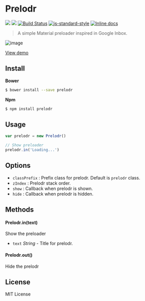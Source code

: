 # Prelodr
[![](https://img.shields.io/bower/v/prelodr.svg?style=flat-square)](https://github.com/quintana-dev/prelodr#install) [![](https://img.shields.io/npm/v/prelodr.svg?style=flat-square)](https://www.npmjs.com/package/prelodr) [![Build Status](http://img.shields.io/travis/quintana-dev/prelodr.svg?style=flat-square)](https://travis-ci.org/quintana-dev/prelodr) [![js-standard-style](https://img.shields.io/badge/code%20style-standard-brightgreen.svg?style=flat-square)](https://github.com/feross/standard) [![Inline docs](http://inch-ci.org/github/quintana-dev/prelodr.svg?branch=master&style=flat-square)](http://inch-ci.org/github/quintana-dev/prelodr)

> A simple Material preloader inspired in Google Inbox.

![image](https://cloud.githubusercontent.com/assets/1700322/7620904/6886be26-f988-11e4-995a-97eee6bfc6ca.png)

[View demo](http://codepen.io/joseluisq/full/rVeyXY)

## Install

**Bower**

```sh
$ bower install --save prelodr
```

**Npm**

```sh
$ npm install prelodr
```

## Usage

```js
var prelodr = new Prelodr()

// Show preloader
prelodr.in('Loading...')
```

## Options

  * `classPrefix` : Prefix class for prelodr. Default is `prelodr` class.
  * `zIndex` : Prelodr stack order.
  * `show` : Callback when prelodr is shown.
  * `hide` : Callback when prelodr is hidden.

## Methods

#### Prelodr.in(text)
Show the preloader

* `text` *String* - Title for prelodr.


#### Prelodr.out()
Hide the prelodr

## License
MIT License 
